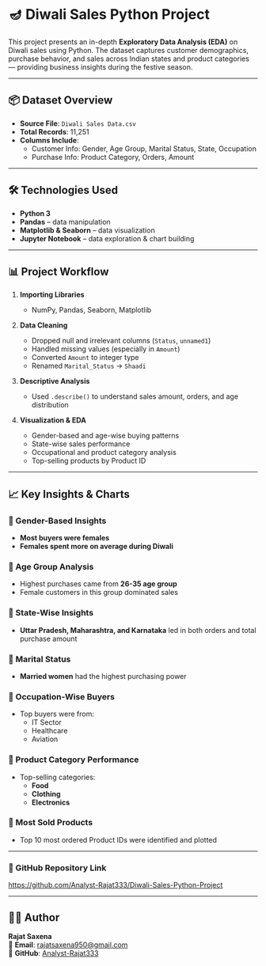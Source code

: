 # 🪔 Diwali Sales Python Project

This project presents an in-depth **Exploratory Data Analysis (EDA)** on Diwali sales using Python. The dataset captures customer demographics, purchase behavior, and sales across Indian states and product categories — providing business insights during the festive season.

---

## 📦 Dataset Overview

- **Source File**: `Diwali Sales Data.csv`
- **Total Records**: 11,251
- **Columns Include**:
  - Customer Info: Gender, Age Group, Marital Status, State, Occupation
  - Purchase Info: Product Category, Orders, Amount

---

## 🛠 Technologies Used

- **Python 3**
- **Pandas** – data manipulation
- **Matplotlib & Seaborn** – data visualization
- **Jupyter Notebook** – data exploration & chart building

---

## 📊 Project Workflow

1. **Importing Libraries**  
   - NumPy, Pandas, Seaborn, Matplotlib

2. **Data Cleaning**  
   - Dropped null and irrelevant columns (`Status`, `unnamed1`)
   - Handled missing values (especially in `Amount`)
   - Converted `Amount` to integer type
   - Renamed `Marital_Status` → `Shaadi`

3. **Descriptive Analysis**
   - Used `.describe()` to understand sales amount, orders, and age distribution

4. **Visualization & EDA**
   - Gender-based and age-wise buying patterns
   - State-wise sales performance
   - Occupational and product category analysis
   - Top-selling products by Product ID

---

## 📈 Key Insights & Charts

### 📌 Gender-Based Insights
- **Most buyers were females**
- **Females spent more on average during Diwali**

### 📌 Age Group Analysis
- Highest purchases came from **26-35 age group**
- Female customers in this group dominated sales

### 📌 State-Wise Insights
- **Uttar Pradesh, Maharashtra, and Karnataka** led in both orders and total purchase amount

### 📌 Marital Status
- **Married women** had the highest purchasing power

### 📌 Occupation-Wise Buyers
- Top buyers were from:
  - IT Sector
  - Healthcare
  - Aviation

### 📌 Product Category Performance
- Top-selling categories:
  - **Food**
  - **Clothing**
  - **Electronics**

### 📌 Most Sold Products
- Top 10 most ordered Product IDs were identified and plotted

---

### 🔗 GitHub Repository Link

https://github.com/Analyst-Rajat333/Diwali-Sales-Python-Project

---

## 👨‍💻 Author

**Rajat Saxena**  
📧 **Email**: [rajatsaxena950@gmail.com](mailto:rajatsaxena950@gmail.com)  
🔗 **GitHub**: [Analyst-Rajat333](https://github.com/Analyst-Rajat333)
